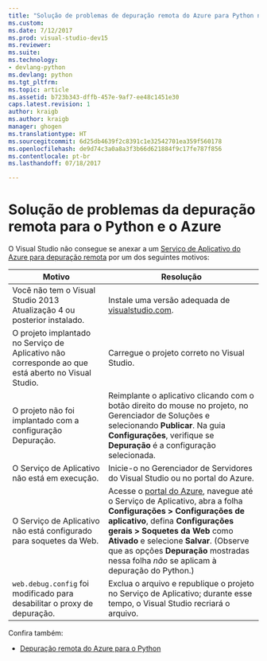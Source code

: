 ```yaml
---
title: "Solução de problemas de depuração remota do Azure para Python no Visual Studio | Microsoft Docs"
ms.custom: 
ms.date: 7/12/2017
ms.prod: visual-studio-dev15
ms.reviewer: 
ms.suite: 
ms.technology:
- devlang-python
ms.devlang: python
ms.tgt_pltfrm: 
ms.topic: article
ms.assetid: b723b343-dffb-457e-9af7-ee48c1451e30
caps.latest.revision: 1
author: kraigb
ms.author: kraigb
manager: ghogen
ms.translationtype: HT
ms.sourcegitcommit: 6d25db4639f2c8391c1e32542701ea359f560178
ms.openlocfilehash: de9d74c3a0a8a3f3b66d621884f9c17fe787f856
ms.contentlocale: pt-br
ms.lasthandoff: 07/18/2017

---
```


# <a name="remote-debugging-troubleshooter-for-python-and-azure"></a>Solução de problemas da depuração remota para o Python e o Azure

O Visual Studio não consegue se anexar a um [Serviço de Aplicativo do Azure para depuração remota](debugging-azure-remote.md) por um dos seguintes motivos:

| Motivo | Resolução |
| --- | --- |
| Você não tem o Visual Studio 2013 Atualização 4 ou posterior instalado. | Instale uma versão adequada de [visualstudio.com](https://www.visualstudio.com/downloads/). | 
| O projeto implantado no Serviço de Aplicativo não corresponde ao que está aberto no Visual Studio. | Carregue o projeto correto no Visual Studio. |
| O projeto não foi implantado com a configuração Depuração. | Reimplante o aplicativo clicando com o botão direito do mouse no projeto, no Gerenciador de Soluções e selecionando **Publicar**. Na guia **Configurações**, verifique se **Depuração** é a configuração selecionada. |
| O Serviço de Aplicativo não está em execução. | Inicie-o no Gerenciador de Servidores do Visual Studio ou no portal do Azure. |
| O Serviço de Aplicativo não está configurado para soquetes da Web. | Acesse o [portal do Azure](https://portal.azure.com), navegue até o Serviço de Aplicativo, abra a folha **Configurações > Configurações de aplicativo**, defina **Configurações gerais > Soquetes da Web** como **Ativado** e selecione **Salvar**. (Observe que as opções **Depuração** mostradas nessa folha *não* se aplicam à depuração do Python.) |
| `web.debug.config` foi modificado para desabilitar o proxy de depuração. | Exclua o arquivo e republique o projeto no Serviço de Aplicativo; durante esse tempo, o Visual Studio recriará o arquivo. |

Confira também: 

- [Depuração remota do Azure para o Python](debugging-azure-remote.md)

